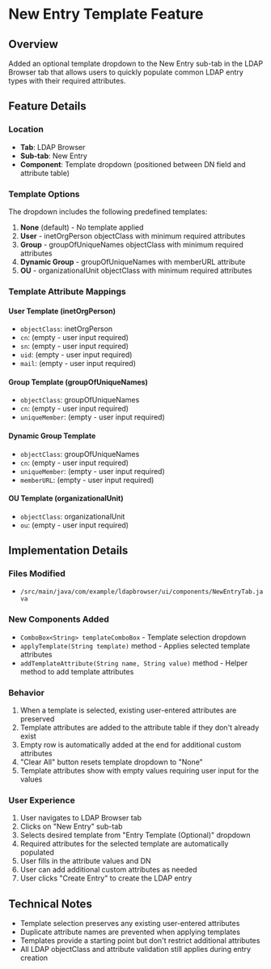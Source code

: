 # New Entry Template Feature

## Overview
Added an optional template dropdown to the New Entry sub-tab in the LDAP Browser tab that allows users to quickly populate common LDAP entry types with their required attributes.

## Feature Details

### Location
- **Tab**: LDAP Browser
- **Sub-tab**: New Entry
- **Component**: Template dropdown (positioned between DN field and attribute table)

### Template Options
The dropdown includes the following predefined templates:

1. **None** (default) - No template applied
2. **User** - inetOrgPerson objectClass with minimum required attributes
3. **Group** - groupOfUniqueNames objectClass with minimum required attributes  
4. **Dynamic Group** - groupOfUniqueNames with memberURL attribute
5. **OU** - organizationalUnit objectClass with minimum required attributes

### Template Attribute Mappings

#### User Template (inetOrgPerson)
- `objectClass`: inetOrgPerson
- `cn`: (empty - user input required)
- `sn`: (empty - user input required) 
- `uid`: (empty - user input required)
- `mail`: (empty - user input required)

#### Group Template (groupOfUniqueNames)
- `objectClass`: groupOfUniqueNames
- `cn`: (empty - user input required)
- `uniqueMember`: (empty - user input required)

#### Dynamic Group Template
- `objectClass`: groupOfUniqueNames
- `cn`: (empty - user input required)
- `uniqueMember`: (empty - user input required)
- `memberURL`: (empty - user input required)

#### OU Template (organizationalUnit)
- `objectClass`: organizationalUnit
- `ou`: (empty - user input required)

## Implementation Details

### Files Modified
- `/src/main/java/com/example/ldapbrowser/ui/components/NewEntryTab.java`

### New Components Added
- `ComboBox<String> templateComboBox` - Template selection dropdown
- `applyTemplate(String template)` method - Applies selected template attributes
- `addTemplateAttribute(String name, String value)` method - Helper method to add template attributes

### Behavior
1. When a template is selected, existing user-entered attributes are preserved
2. Template attributes are added to the attribute table if they don't already exist
3. Empty row is automatically added at the end for additional custom attributes
4. "Clear All" button resets template dropdown to "None"
5. Template attributes show with empty values requiring user input for the values

### User Experience
1. User navigates to LDAP Browser tab
2. Clicks on "New Entry" sub-tab  
3. Selects desired template from "Entry Template (Optional)" dropdown
4. Required attributes for the selected template are automatically populated
5. User fills in the attribute values and DN
6. User can add additional custom attributes as needed
7. User clicks "Create Entry" to create the LDAP entry

## Technical Notes
- Template selection preserves any existing user-entered attributes
- Duplicate attribute names are prevented when applying templates
- Templates provide a starting point but don't restrict additional attributes
- All LDAP objectClass and attribute validation still applies during entry creation
